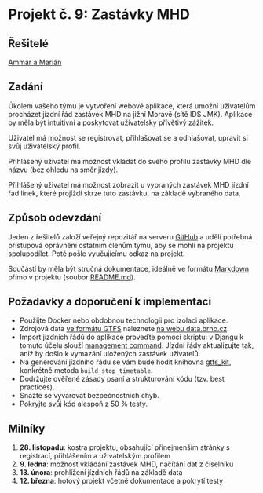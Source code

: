 # Projekt č. 9: Zastávky MHD

## Řešitelé
[Ammar a Marián](https://github.com/Ammar884/MHDzastavky)

## Zadání
Úkolem vašeho týmu je vytvoření webové aplikace, která umožní uživatelům procházet jízdní řád zastávek MHD na jižní Moravě (sítě IDS JMK). Aplikace by měla být intuitivní a poskytovat uživatelsky přívětivý zážitek.

Uživatel má možnost se registrovat, přihlašovat se a odhlašovat, upravit si svůj uživatelský profil.

Přihlášený uživatel má možnost vkládat do svého profilu zastávky MHD dle názvu (bez ohledu na směr jízdy).

Přihlášený uživatel má možnost zobrazit u vybraných zastávek MHD jízdní řád linek, které projíždí skrze tuto zastávku, na základě vybraného data.

## Způsob odevzdání
Jeden z řešitelů založí veřejný repozitář na serveru [GitHub](https://github.com/) a udělí potřebná přístupová oprávnění ostatním členům týmu, aby se mohli na projektu spolupodílet. Poté pošle vyučujícímu odkaz na projekt.

Součástí by měla být stručná dokumentace, ideálně ve formátu [Markdown](https://www.markdownguide.org/) přímo v projektu (soubor [README.md](https://docs.github.com/en/repositories/managing-your-repositorys-settings-and-features/customizing-your-repository/about-readmes)).

## Požadavky a doporučení k implementaci
 * Použijte Docker nebo obdobnou technologii pro izolaci aplikace.
 * Zdrojová data [ve formátu GTFS](https://developers.google.com/transit/gtfs/reference/) naleznete [na webu data.brno.cz](https://data.brno.cz/datasets/379d2e9a7907460c8ca7fda1f3e84328).
 * Import jízdních řádů do aplikace proveďte pomocí skriptu: v Djangu k tomuto účelu slouží [management command](https://docs.djangoproject.com/en/stable/howto/custom-management-commands/). Jízdní řády aktualizujte tak, aniž by došlo k vymazání uložených zastávek uživatelů.
 * Na generování jízdního řádu se vám bude hodit knihovna [gtfs_kit](https://github.com/mrcagney/gtfs_kit/), konkrétně metoda `build_stop_timetable`.
 * Dodržujte ověřené zásady psaní a strukturování kódu (tzv. best practices).
 * Snažte se vyvarovat bezpečnostních chyb.
 * Pokryjte svůj kód alespoň z 50 % testy.

## Milníky
 1. **28. listopadu**: kostra projektu, obsahující přinejmenším stránky s registrací, přihlášením a uživatelským profilem
 2. **9. ledna**: možnost vkládání zastávek MHD, načítání dat z číselníku
 3. **13. února**: prohlížení jízdních řádů na základě data
 4. **12. března**: hotový projekt včetně dokumentace a pokrytí testy
